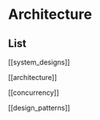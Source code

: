 # Architecture


## List


[[system_designs]]

[[architecture]]

[[concurrency]]

[[design_patterns]]